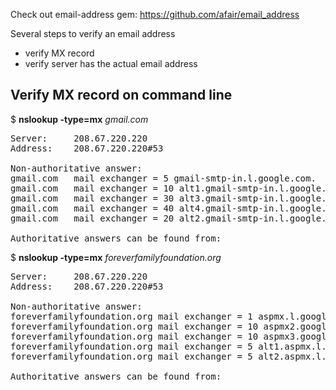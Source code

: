 Check out email-address gem: https://github.com/afair/email_address

Several steps to verify an email address
- verify MX record
- verify server has the actual email address

<h2>Verify MX record on command line</h2>

$ <b>nslookup -type=mx</b> <em>gmail.com</em>

<pre>
Server:		208.67.220.220
Address:	208.67.220.220#53

Non-authoritative answer:
gmail.com	mail exchanger = 5 gmail-smtp-in.l.google.com.
gmail.com	mail exchanger = 10 alt1.gmail-smtp-in.l.google.com.
gmail.com	mail exchanger = 30 alt3.gmail-smtp-in.l.google.com.
gmail.com	mail exchanger = 40 alt4.gmail-smtp-in.l.google.com.
gmail.com	mail exchanger = 20 alt2.gmail-smtp-in.l.google.com.

Authoritative answers can be found from:
</pre>
$ <b>nslookup -type=mx</b> <em>foreverfamilyfoundation.org</em>

<pre>
Server:		208.67.220.220
Address:	208.67.220.220#53

Non-authoritative answer:
foreverfamilyfoundation.org	mail exchanger = 1 aspmx.l.google.com.
foreverfamilyfoundation.org	mail exchanger = 10 aspmx2.googlemail.com.
foreverfamilyfoundation.org	mail exchanger = 10 aspmx3.googlemail.com.
foreverfamilyfoundation.org	mail exchanger = 5 alt1.aspmx.l.google.com.
foreverfamilyfoundation.org	mail exchanger = 5 alt2.aspmx.l.google.com.

Authoritative answers can be found from:
</pre>
